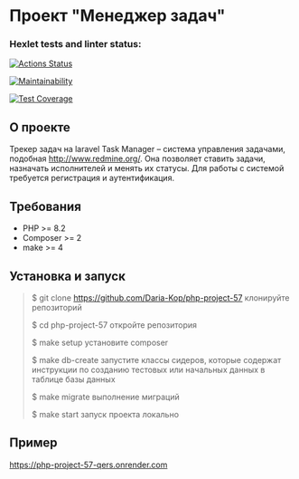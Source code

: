 # Проект "Менеджер задач"

### Hexlet tests and linter status:

[![Actions Status](https://github.com/Daria-Kop/php-project-57/actions/workflows/hexlet-check.yml/badge.svg)](https://github.com/Daria-Kop/php-project-57/actions)

[![Maintainability](https://api.codeclimate.com/v1/badges/c587d7a034a4930267dd/maintainability)](https://codeclimate.com/github/Daria-Kop/php-project-57/maintainability)

[![Test Coverage](https://api.codeclimate.com/v1/badges/c587d7a034a4930267dd/test_coverage)](https://codeclimate.com/github/Daria-Kop/php-project-57/test_coverage)

## О проекте

Трекер задач на laravel
Task Manager – система управления задачами, подобная http://www.redmine.org/. Она позволяет ставить задачи, назначать исполнителей и менять их статусы. Для работы с системой требуется регистрация и аутентификация.

## Требования

* PHP >= 8.2
* Composer >= 2
* make >= 4

## Установка и запуск

> $ git clone https://github.com/Daria-Kop/php-project-57 клонируйте репозиторий
>
>$ cd php-project-57 откройте репозитория
>
>$ make setup установите composer
>
>$ make db-create запустите классы сидеров, которые содержат инструкции по созданию тестовых или начальных данных в таблице базы данных
>
>$ make migrate выполнение миграций
>
>$ make start запуск проекта локально

## Пример

https://php-project-57-qers.onrender.com

